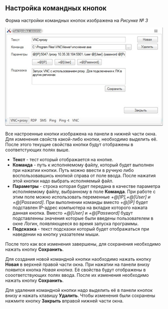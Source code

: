 ## Настройка командных кнопок

Форма настройки командных кнопок изображена на *Рисунке № 3*

![alt-текст](CommandButtons.jpg)

Все настроенные кнопки изображена на панели в нижней части окна. Для изменения свойств какой-либо кнопки, необходимо выделить её. После этого текущие свойства кнопки будут отображены в соответстующих полях выше.

* **Текст** - тест который отображается на кнопке.
* **Команда** - путь к исполняемому файлу, который будет выполнен при нажатии кнопки. Путь можно ввести в ручную либо воспользовавшись кнопкой справа от поле ввода. После нажатия этой кнопки надо выбрать исполняемый файл.
* **Параметры** - строка которая будет передана в качестве параметра исполняемому файлу, выбранному в поле **Команда**. При работе с этим поле можно использовать переменные *+@[IP],+@[User] и +@[Password]*. При выполнении команды вместо *+@[IP]* будет подставлен IP-адрес компьютера на вкладке которого нажата данная кнопка. Вместо *+@[User]* и *+@[Password]* будут подставленны значения которые были введены пользователем в окне *Логин*, появляющееся во время запуска программы.
* **Подсказка** - текст подсказки который будет отображаться при наведении на кнопку указателем мыши.

После того как все изменения завершены, для сохранения необходимо нажать кнопку **Сохранить**.

Для создания новой командной кнопки наобходимо нажать кнопку **Новая** в верхней правой части окна. При нажатии на панели внизу появится кнопка *Новая кнопка*. Её свойства будут отображены в сооответствующих полях ввода. После их изменения необходимо нажать кнопку **Сохранить**.

Для удаления командной кнопки надо выделить её в панели кнопок внизу и нажать клавишу **Удалить**. Чтобы изменения были сохранены нажмите кнопку **Закрыть** вправой нижней части окна.
